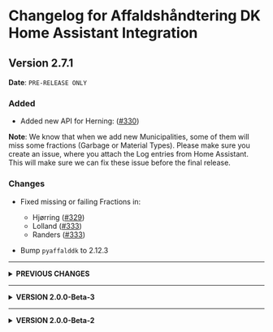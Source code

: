 # Changelog for Affaldshåndtering DK Home Assistant Integration

## Version 2.7.1

**Date**: `PRE-RELEASE ONLY`

### Added
* Added new API for Herning: ([#330](https://github.com/briis/affalddk/issues/330))

**Note**: We know that when we add new Municipalities, some of them will miss some fractions (Garbage or Material Types). Please make sure you create an issue, where you attach the Log entries from Home Assistant. This will make sure we can fix these issue before the final release.

### Changes

* Fixed missing or failing Fractions in:
  * Hjørring ([#329](https://github.com/briis/affalddk/issues/329))
  * Lolland ([#333](https://github.com/briis/affalddk/issues/333))
  * Randers ([#333](https://github.com/briis/affalddk/issues/335))

* Bump `pyaffalddk` to 2.12.3

---------------------------

<details>
  <summary><b>PREVIOUS CHANGES</b></summary>

**Date**: `2025-06-13`

### Added
* Added new API for Provas: ([#216](https://github.com/briis/affalddk/issues/216))
  * Haderslev
* Added new API for Renodjurs: ([#246](https://github.com/briis/affalddk/issues/246))
  * Norddjurs
  * Syddjurs
* Added Assens to AffaldOnline ([#229](https://github.com/briis/affalddk/issues/229))
* Added new municipalities to *Open Experience*
  * Lemvig
  * Skive
  * Struer
* Added new API for RenoSyd, supporting new Municipalities:
  * Odder
  * Skanderborg

**Note**: We know that when we add new Municipalities, some of them will miss some fractions (Garbage or Material Types). Please make sure you create an issue, where you attach the Log entries from Home Assistant. This will make sure we can fix these issue before the final release.

### Changes

* With version 2.7.0 the Next Pickup should change after the End time of the Pickup had passed. Unfortunately the Update Interval was not changed during that release. As of 2.7.0 update interval is now every hour and cannot be changed. This means every hour we check if end time has passed and if yes the Next Pickup will change to one after today. Data from the Garbage API is only loaded once a day, so we do not spam the providers.
* fix bug in set_next_pickup when only one fraction type
* With version 2.7.0 searching for an address, will use only `roadname` and `zipcode` -  and `house_number` will be used as `house_number` + wildcard to return a list of results for a new seconds selction step (if more than one result). Fixing [#323](https://github.com/briis/affalddk/issues/323)

* Fixed missing or failing Fractions in:
  * Dragør ([#321](https://github.com/briis/affalddk/issues/321))
  * Aalborg ([#51](https://github.com/briis/pyaffalddk/issues/51))
  * Horsens ([#326](https://github.com/briis/affalddk/issues/326))
  * Jammerbugt ([#328](https://github.com/briis/affalddk/issues/328))

* Rewrite of `get_next_event` logic, to ensure getting true next event and not next pickup type

* Bump `pyaffalddk` to 2.12.0


## Version 2.6.0

**Date**: `2025-06-01`

### Added
* Added new API for Open Experience:
  * Fredericia
  * Frederiksberg
  * Holstebro
  * Nordfyns
  * Thy

**Note**: We know that when we add new Municipalities, some of them will miss some fractions (Garbage or Material Types). Please make sure you create an issue, where you attach the Log entries from Home Assistant. This will make sure we can fix these issue before the final release.

### Changes

* Always return basic attributes also when no event from API, to fix [#312](https://github.com/briis/affalddk/issues/312)
* Next_event will now move to next comming event after the end time [#93](https://github.com/briis/affalddk/issues/93)
* We will only fetch online data once a day no matter how often the sensor is updating.
* @TermeHansen made more optimizations on the API Module, hopefully it more robust to handle changes in the Fraction naming.
* Changed to use links for fraction images instead of base64 data strings, to fix [#230](https://github.com/briis/affalddk/issues/230)
* Bump `pyaffalddk` to V2.10.3
* Fixed missing Fractions in:
  * Holstebro ([#214](https://github.com/briis/affalddk/issues/214))
  * Viborg ([#297](https://github.com/briis/affalddk/issues/297))
  * Favrskov ([#302](https://github.com/briis/affalddk/issues/302))
  * Albertslund ([#304](https://github.com/briis/affalddk/issues/304))
  * Greve ([#305](https://github.com/briis/affalddk/issues/305))
  * Holbæk ([#306](https://github.com/briis/affalddk/issues/306))
  * Fredensborg ([#308](https://github.com/briis/affalddk/issues/308))
  * Billund ([#309](https://github.com/briis/affalddk/issues/309))
  * Ringøbing-Skjern ([#314](https://github.com/briis/affalddk/issues/314))
  * fix Allerød, rest/mad mangler ([#315](https://github.com/briis/affalddk/issues/315))

---------------------------

## Version 2.5.0

**Date**: `2025-05-23`

### Added
* Added new API for Vest Forbrænding, fixing Ballerup and adding new municipalities:
  * Furesø
  * Ishøj
  * Vallensbæk
* Added new API for AffaldOnline with new municipalities:
  * Favrskov
  * Holbæk
  * Langeland
  * Morsø
  * Rebild
  * Vejle
  * Ærø
* Added new API for Revas with new municipalities:
  * Viborg ([#297](https://github.com/briis/affalddk/issues/297))


**Note**: We know that when we add new Municipalities, some of them will miss some fractions (Garbage or Material Types). Please make sure you create an issue, where you attach the Log entries from Home Assistant. This will make sure we can fix these issue before the final release.

### Changes

* @TermeHansen made even more optimizations on the API Module, making it more robust to handle changes in the Fraction naming, and unifying Pickup Event Functions.
* Fixed missing Fractions in:
  * Esbjerg ([#298](https://github.com/briis/affalddk/issues/298))
  * Solrød ([#300](https://github.com/briis/affalddk/issues/300))
* Bump `pyaffalddk` to V2.9.0

### [Dependabot](https://github.com/apps/dependabot) updates


## Version 2.4.3

**Date**: `2025-05-18`

## What's Changed

* **Calendar Items are now no longer full day events**, but have a timespan for the day. Default is from 7:00 to 15:00, but both these can be changed in the configuration settings. First part of fixing [#93](https://github.com/briis/affalddk/issues/93)
  * Function still missing to move to *Next Pickup* when time of day has passed. This is a bit more complicated, as we only update data a few times a day.
  * You might see that existing calendar entries are not changed right away, but all future entries will be time based and not date based.
* Fixing several missing fractions:
  * Rudersdal - Material type [Farligt affald, distrikt A] is not defined in the system for Genbrug #289
  * Herlev - Herlev Kommune - #290
  * Bornholms Kommune #291
  * Helsingør Kommune - Mangler 5 entiteter #292
  * Sønderborg mangler en entitet #293
  * [Storskrald Distrikt 3] is not defined #294
* Big re-structure and cleanup of internal material string to defined fractions code
* Bump `pyaffalddk` to V2.6.0

## Version 2.4.2

**Date**: `2025-05-12`

## What's Changed

* Fixing issue with new installations not displaying any data. Closing [AffaldDK #281](https://github.com/briis/affalddk/issues/281)

  **For those people who made a new setup of an address, after 2.4.0, you have to remove that address, and set it up again, and then it should work**
* Fixing missing Fractions in Høe-Taastrup, Esbjerg, Gentofte and Hjørring. Cloising issues:
  * [#280](https://github.com/briis/affalddk/issues/280)
  * [#277](https://github.com/briis/affalddk/issues/277)
  * [#275](https://github.com/briis/affalddk/issues/275)
  * [#265](https://github.com/briis/affalddk/issues/265)
* Unfortunately we also had to remove the following Municipalities from the supported list, as they are still stuck behind the MitID wall, and we have found no alternative way to support those:
  * Frederiksberg
  * Hedensted
  * Ringsted
* Bump `pyaffalddk` to V2.5.1

## Version 2.4.1

**Date**: `2025-05-11`

## What's Changed
* Fixing issue with configure of new entities Closing [AffaldDK #276](https://github.com/briis/affalddk/issues/276)

## Version 2.4.0

**Date**: `2025-05-11`

We have now decided to release this as the new official release 2.4.0, which implements a whole new backend module that has gone through a tremendous rework, mostly thanks to @TermeHansen.
We do realize there will still be some naming of fractions or missing fractions that you will find, but please report this by opening an issue, and **remember to attach the log output from HA**.

Many Municipalities started to use MitID, for validation before you could retrieve data for your Garbage Collection. This meant in reality that this Component stopped working when that happened.
@TermeHansen with the support from @ttopholm have now made a new interface, that uses the **Perfect Waste** API to retrieve the data.
@TermeHansen has also implemented the first version that supports **Affaldsportalen**. So if you can see your Garbage Collection schedule using that App or Website, you should also be able to use this Integration.
This should solve the issue for all the Municipalities that use them. But not all do. We have gone through the list, and to our best knowledge, all previously supported Municpalities should still work, and on top of that there is now also support for 4 new Municpalities:
- Ballerup
- Guldborgsund
- Kalundborg
- Lolland

## What's Changed
* Timezone bug in ics data from Kbh by @TermeHansen in #26
* new interface for Perfect Waste by @TermeHansen in #28
* Adding interface for the affaldsportalen / renoweb.servicegh
* Changed address_id to the new naming uid, to avoid unique_id issues. Fixing partly [#273](https://github.com/briis/affalddk/issues/273)
* Adopted code to match changes in `pyaffalddk` 2.5.0
* Added and/or changed Fractions for the following Municipalities_
  * Mariagerfjord ([#261](https://github.com/briis/affalddk/issues/261))
  * Aalborg ([#261](https://github.com/briis/affalddk/issues/261))
  * Egedal ([#261](https://github.com/briis/affalddk/issues/261))
  * Svendborg ([#261](https://github.com/briis/affalddk/issues/261))
  * Glostrup ([#261](https://github.com/briis/affalddk/issues/261))
  * Lyngby-Taarbaek ([#261](https://github.com/briis/affalddk/issues/261))
  * Esbjerg ([#267](https://github.com/briis/affalddk/issues/267))
  * Randers ([#268](https://github.com/briis/affalddk/issues/268))
  * Sønderborg ([#269](https://github.com/briis/affalddk/issues/269))
  * Kerteminde ([#270](https://github.com/briis/affalddk/issues/270))
  * Næstved ([#271](https://github.com/briis/affalddk/issues/271))
  * Jammerbugt ([#273](https://github.com/briis/affalddk/issues/273))
  * Rudersdal
  * Rødovre
* Bump `pyaffalddk` to V2.5.0

## Version 2.3.1

**Date**: `2025-05-01`

## What's Changed

* Fixing wrong pickup date for KK, due to conversion to UTC. Thank you to @TermeHansen for implementing this
* Bump `pyaffalddk` to V2.2.1

## [Dependabot](https://github.com/apps/dependabot) updates

## Version 2.3.0

**Date**: `2025-04-24`

## What's Changed

* Support for **Københavns Kommune** added. Thank you to @TermeHansen for implementing this
* Rewritten `Config Flow`, to remove deprecation warning.
* Bump `pyaffalddk` to V2.2.0

## Version 2.2.3

**Date**: `2025-03-19`

## What's Changed

* Fixing Missing Material in Egedal Kommune. Closing [AffaldDK #221](https://github.com/briis/affalddk/issues/221)
* Fixing Missing Material in Gladsaxe Kommune. Closing [AffaldDK #238](https://github.com/briis/affalddk/issues/238)
* Fixing Missing Material in Gribskov Kommune. Closing [AffaldDK #242](https://github.com/briis/affalddk/issues/242)
* Fixed Blocking Call. Closing [AffaldDK #213](https://github.com/briis/affalddk/issues/213)
* Added function to find a date based on Weekday and Odd or Even week. Closing [AffaldDK #226](https://github.com/briis/affalddk/issues/226)
* **IMPORTANT** Removed Sorø Kommune as they no longer have en open API.
* Bump `pyaffalddk` to V2.1.7

## Version 2.2.2

**Date**: `2025-01-07`

## What's Changed

* Changed the Last Update field as this causes blocking IO issues with Home Assistant. Now this value is calculated based on homeassistant dt functions.
* Fixing missing DAYLIGHT information in iCal data. Closing [AffaldDK #205](https://github.com/briis/affalddk/issues/205)
* Fixing missing containers in Køge after renaming. Closing [AffaldDK #207](https://github.com/briis/affalddk/issues/207)
* Bump development environment to Python 3.1.3 and Home Assistant 2025.1
* Bump `pyaffalddk` to V2.1.6

## Version 2.2.1

**Date**: `2024-12-09`

## What's Changed

* Fixing renamed containers in Egedal kommune. Closing [AffaldDK #194](https://github.com/briis/affalddk/issues/194)
* Bump `pyaffalddk` to V2.1.2

## Version 2.2.0

**Date**: `2024-11-26`

## What's Changed

* Added Odense Kommune to list of supported municipalities.
* Added Aarhus Kommune to list of supported municipalities.
* Added base support for municipalities that can deliver data via an iCalendar file.
* Added new Material Type `Genbrugsspand, 240L (2-delt) (1 stk.)`. Closing [AffaldDK #186](https://github.com/briis/affalddk/issues/186)
* Bump `pyaffalddk` to V2.1.1

## Version 2.1.20

**Date**: `2024-11-19`

## What's Changed

* **IMPORTANT** Around every New Year a bunch of Pickup Types will have no dates for the next pickup, as the calendar for the following year has not yet been created. That will result in some Sensors with `Undefined` or `Unavailable` in their value, and they will be unavailable, until they have a date again. As of version 2.1.20, they will now get an artificial date which is always December 31. the following year. As soon as a valid date is found for these sensors, this date will be used instead.
* Fixing issue where there is a weekday present but next pick-up is undefined. Typically occurs around New Years time. Closing [AffaldDK #179](https://github.com/briis/affalddk/issues/179)
* Added Municipality and Address ID to 'Service Info', to be used when asking for support.
* Bump `pyaffalddk` to V2.0.44

## Version 2.1.19

**Date**: `2024-10-11`

## What's Changed

* Corrected wrong image for Pap, Pair, Glas & Metal. Closing [AffaldDK #159](https://github.com/briis/affalddk/issues/159)
* Added new Material Type `juletrae` and also added new image. Closing [AffaldDK #165](https://github.com/briis/affalddk/issues/165)
* Bump `pyaffalddk` to V2.0.41

## Version 2.1.18

**Date**: `2024-10-04`

## What's Changed

* Start Fixing issues, after Bornholm has changed naming of many un its. Contributing to [AffaldDK #159](https://github.com/briis/affalddk/issues/159)
* Bump `pyaffalddk` to V2.0.40

## Version 2.1.17

**Date**: `2024-09-26`

## What's Changed

* Fixing missing Types in Svendborg. Closing [AffaldDK #151](https://github.com/briis/affalddk/issues/151)
* Fixing missing Types in Horsens. Closing [pyaffalddk #14](https://github.com/briis/pyaffalddk/issues/14)
* Bump `pyaffalddk` to V2.0.39

## Version 2.1.16

**Date**: `2024-08-20`

## What's Changed

* Fixing missing Types in Solrød. Closing [AffaldDK #139](https://github.com/briis/affalddk/issues/139)
* Fixing missing Types in Egedal. Closing [AffaldDK #142](https://github.com/briis/affalddk/issues/142)
* Bump `pyaffalddk` to V2.0.38

## Version 2.1.15

**Date**: `2024-08-13`

This is a **minor update**, and if you don't live in Vordingborg Kommune, there is no need to install this.

## What's Changed

* Fixing missing Types in Vordingborg. Closing [AffaldDK #136](https://github.com/briis/affalddk/issues/136)
* Bump `pyaffalddk` to V2.0.37

## Version 2.1.14

**Date**: `2024-08-06`

## What's Changed

* Fixing missing Types in Ringsted. Closing [AffaldDK #133](https://github.com/briis/affalddk/issues/133)
* Bump `pyaffalddk` to V2.0.36

## Version 2.1.13

**Date**: `2024-07-29`

## What's Changed

* Fixing missing Types in Albertslund. Closing [AffaldDK #129](https://github.com/briis/affalddk/issues/129)
* Bump `pyaffalddk` to V2.0.35

## Version 2.1.12

**Date**: `2024-07-06`

## What's Changed

* Fixing missing containers in Esbjerg. Closing [AffaldDK #117](https://github.com/briis/affalddk/issues/117)
* Fixing missing containers in Gribskov. Closing [AffaldDK #118](https://github.com/briis/affalddk/issues/118)
* Bump dependency `pyaffalddk` to version 2.0.34

## Version 2.1.11

**Date**: `2024-06-30`

## What's Changed

* Adding Bornholm as new Municipality. I have limited test data to go on, but some data is being returned. If anything is missing, please report back. Closing [#114](https://github.com/briis/affalddk/issues/114)
* Bump dependency `pyaffalddk` to version 2.0.33

  ## Version 2.1.10

  **Date**: `2024-06-15`

  ## What's Changed

* Fixing missing details for Faxe. Closing [`pyaffalddk` #4](https://github.com/briis/pyaffalddk/issues/4)
* Fixing missing details for Lyngby-Taarbæk. Closing [#105](https://github.com/briis/affalddk/issues/105)
* Bump dependency `pyaffalddk` to version 2.0.31


  ## Version 2.1.9

  **Date**: `2024-05-28`

  ## What's Changed

* Fixing missing details for Slagelse and Randers. Closing [#97](https://github.com/briis/affalddk/issues/97)
* Bump dependency `pyaffalddk` to version 2.0.30

## [Dependabot](https://github.com/apps/dependabot) updates

  ## Version 2.1.8

  **Date**: `2024-05-12`

  ## What's Changed

* Fixing missing details for Vejen and Randers. Closing [#87](https://github.com/briis/affalddk/issues/87) and [pyaffalddk #3](https://github.com/briis/pyaffalddk/issues/3)
* Bump dependency `pyaffalddk` to version 2.0.29

  ## Version 2.1.7

  **Date**: `2024-05-04`

  ## What's Changed

- Added new Categories `Madaffald` and `Restaffald`
- Added new category images for `restaffald` and `madaffald`
- Fixed missing containers for Glostrup Kommune. Closing [#79](https://github.com/briis/affalddk/issues/79)
- Fixed missing containers for Egedal Kommune. Closing [#84](https://github.com/briis/affalddk/issues/84)
- Fixed missing containers for Lyngby-Taarbæk Kommune. Closing [#83](https://github.com/briis/affalddk/issues/83)
- Fixed missing Tekstil container for Solrød Kommune.
- Bump dependency `pyaffalddk` to version 2.0.28

  ## Version 2.1.6

  **Date**: `2024-04-22`

  ## What's Changed

- Modified change from `pyaffalddk` 2.0.25, as it caused problems for many with the category Storskrald. It will now work for all, including Gladsaxe. Closing [#76](https://github.com/briis/affalddk/issues/76)
- Added more details to warning if category not found. Makes it easier to debug when errors are reported.
- Bump dependency `pyaffalddk` to version 2.0.26

  ## Version 2.1.5

  **Date**: `2024-04-19`

  ## What's Changed

- Added new category Plast, MDK, Glas & Metal.
- Added missing containers for Varde kommune. Closing #75
- Support for Gladsaxe kommunes storskrald definition by @DeKi90
- Bump dependency `pyaffalddk` to version 2.0.24

  ## Version 2.1.4

  **Date**: `2024-04-16`

  This is a minor release, with a Hotfix for Faxe Kommune

  ## What's Changed

- Added `|` as separator to Next Pickup sensor, to easier identify items.
- Added missing containers for Papir & Plast and Metal & Glas for Faxe kommune. Closing #71
- Bump dependency `pyaffalddk` to version 2.0.23

  ## Version 2.1.3

  **Date**: `2024-04-07`

  ## What's Changed

- Added missing container for Svendborg kommune. Closing [#68](https://github.com/briis/affalddk/issues/68)
- Added missing container for Mariagerfjord kommune. Closing [#67](https://github.com/briis/affalddk/issues/67)
- Imporoved error handling on sensor entities.
- Bump dependency `pyaffalddk` to version 2.0.22

  ## Version 2.1.2

  **Date**: `2024-04-05`

  ## What's Changed

- Re-added `Miljøboks` for Gentofte kommune as it was placed in the wrong location for 2.1.1. Closing [#64](https://github.com/briis/affalddk/issues/64)
- Bump dependency `pyaffalddk` to version 2.0.21

  ## Version 2.1.1

  **Date**: `2024-04-03`

  ## What's Changed

- Found the real error for the sensors not being updated when containers have been collected. All data is now updated correctly according to the update interval set. Closing [#61](https://github.com/briis/affalddk/issues/61)
- Added `Miljøboks` for Gentofte kommune. Closing [#64](https://github.com/briis/affalddk/issues/64)
- Bump dependency `pyaffalddk` to version 2.0.20

  ## Version 2.1.0

  **Date**: `2024-03-30`

  ## What's Changed

- The biggest change in this version is that you no longer need to download the images for the `entity_picture`. Thanks to @LordMike these images are now embedded as base64 data images. @LordMike did a lot of work to ensure the images are small enough to be able stay under the character limit, and he also made a great little script I can use if and when future changes to images are needed. Thanks again @LordMike. With this implemented, you do not need the images in `/config/www/affalddk` and this directory can be deleted.
- Updates are sometimes not executed according to time interval. This release should now fix this. Closing [#61](https://github.com/briis/affalddk/issues/61)
- Adjusted the update Interval, so that you can now set it to between 1 and 24 hours.
- Migrated dependency `pyrenoweb` to `pyaffalddk` as the plan is to support more than RenoWeb in the future, and then the name should embrace that.

  ## Version 2.0.7

  **Date**: `2024-03-26`

  ## What's Changed

**NOTE**: A new category 'plast' has been added, so you will have to redownload the images files.

- Removed Furesø kommune as they are no longer using Renoweb. Closing [#51](https://github.com/briis/affalddk/issues/51)
- Added Lejre kommune, that was left out in the initial release. Closing [#52](https://github.com/briis/affalddk/issues/52)
- Fixing wrong date count on sensors. Closing [#54](https://github.com/briis/affalddk/issues/54)
- Fixed categories for Solrød kommune. Closing [#53](https://github.com/briis/affalddk/issues/53)
- Fixing the `calendar.get_events` service call so that it now supports a start and end date. Thank you to @chamook for the initial Pull Request.
- Partly fix of #59. Catagorize container `Pap og papir/metal, glas og hård plast` correctly for Sorø Kommune
- Bumped minimum required HA version to 2024.2.0, to ensure that HA is using Python 3.12. Previous versions of Python might not work.
- Bump dependency `pyrenoweb` to 2.0.17

  ## Version 2.0.6

  **Date**: `2024-03-23`

  ## What's Changed

- Compressed newly added SVG images, so they are faster to load.
- Placing Textil correctly for Roskilde and Aalborg (and possible other Municipalities). Cloisng #49
- Adding new category `papirglasmetalplast`. **Note** You need to download the image files again.
- Fixing missing containers for Lyngby-Taarbæk. Closing #50
- Fixing occasionally wrong address id being returned.
- Bump dependency `pyrenoweb` to 2.0.15


  ## Version 2.0.5

  **Date**: `2024-03-22`

  ## What's Changed

- Fixing missing containers for Lyngby-Taarbæk. Closing issue [#40](https://github.com/briis/affalddk/issues/40)
- Fixing missing containers for Aalborg. Closing issue [#35](https://github.com/briis/affalddk/issues/35)
- Fixing missing containers for Rødovre
- Fixing missing containers for Solrød. Closing issue [#32](https://github.com/briis/affalddk/issues/32)
- Removed Rebild Kommune from the supported Municipalities list, as they have switched to another provider. Working on adding support for that provider, that also seems to service other Municipalities in Nordjylland.
- Added support for Billund Kommune. They were accidentially left out.
- Added new Categories `batterier`, `papirglasdaaser` and `elektronik`. **NOTE:** This also means you will have to redownload the images and update the directory with new files.
- Converted Calendar Events from time based events to full day events. Giving better support for some Lovelace cards. Closing [#34](https://github.com/briis/affalddk/issues/34)
- The sensor `Næste Afhentning`, now has a list of all entities that are picked up on that date. Use the attribute `name` to get the categories, and the attribute `description` to get a more detailed list of content. The icon and entity_picture will now always be the recycle symbol. Closing issue [#41](https://github.com/briis/affalddk/issues/41) and [#42](https://github.com/briis/affalddk/issues/42)
- Bump dependency `pyrenoweb` to 2.0.14

  ## Version 2.0.4

  **Date**: `2024-03-12`

  ## What's Changed

- Adding new Attribute `date_short`. Closing [#22](https://github.com/briis/affalddk/issues/22)
- Fixing missing update of Calendard state. Closing [#27](https://github.com/briis/affalddk/issues/27)
- Fixing missing Containers for Kerteminde. Closing [#19](https://github.com/briis/affalddk/issues/19)
- Bump dependency `pyrenoweb` to 2.0.11

  ## Version 2.0.3

  **Date**: `2024-03-10`

  This is a Hotfix release, only adding missing containers for some municipalities.

  I am sorry for these frequent releases, but this will most likely go on for a little while, until we mapped all the containers to the right Category. If you are missing a container, please add this to your configuration file:
```yaml
logger:
  default: warning
  logs:
    custom_components.affalddk: error
    pyrenoweb: error
```
And create an issue with the data from the logfile, and the Municipality that has the issue.

  ## What's Changed

- Fixing the Genbrug category for Hvidovre kommune
- Fixing the Genbrug category for Greve kommune
- Fixing the Genbrug category for Egedal kommune
- Bump dependency `pyrenoweb` to 2.0.10


  ## Version 2.0.2

  **Date**: `2024-03-09`

  ## What's Changed

  This is a Hotfix release, only adding missing containers for some municipalities

- Add missing containers for Rudersdal and Høje Taastrup. Closing [#15](https://github.com/briis/affalddk/issues/15) and [#16](https://github.com/briis/affalddk/issues/16)
- Optimied a few SVG files.
- Bump dependency `pyrenoweb` to 2.0.9


  ## Version 2.0.1

  **Date**: `2024-03-07`

  ## What's Changed

- Fixing wrong Issue Link address. Closing [#10](https://github.com/briis/affalddk/issues/10)
- Bump pyrenoweb to 2.0.5 Closing wrong types of garbage types in Egedal and Allerød [#6](https://github.com/briis/affalddk/issues/6)
- Handling the case where the same Road exists more than once in a Municipality. There is now a requirement to enter the Zipcode of the Address when setting up a new entity in Home Assistant. Closing Issue [#5](https://github.com/briis/affalddk/issues/5)
- Fixing missing containers in Aalborg. Closing [#11](https://github.com/briis/affalddk/issues/11)
- Added Rudersdal back to the list as they do work with this Integration. Closing [#8](https://github.com/briis/affalddk/issues/8)
- Bump dependency `pyrenoweb` to 2.0.6


  ## Version 2.0.0

  **Date**: `2024-03-04`

  ## What's Changed
  * Even though it says V2.0.0, this is the first release of this Integration. Please see the [README.md](https://github.com/briis/affalddk/blob/main/README.md) for a descriptin and installation instructions.
</details>

---------------------------
<details>
  <summary><b>VERSION 2.0.0-Beta-3</b></summary>

  ## Version 2.0.0-Beta-3

  **Date**: `2024-03-04`

  ## What's Changed
  * Bump ruff from 0.2.2 to 0.3.0 by @dependabot in https://github.com/briis/affalddk/pull/1
  * Version 2 beta3 by @briis in https://github.com/briis/affalddk/pull/2

  ## New Contributors
  * @dependabot made their first contribution in https://github.com/briis/affalddk/pull/1
  * @briis made their first contribution in https://github.com/briis/affalddk/pull/2

  **Full Changelog**: https://github.com/briis/affalddk/compare/2.0.0-beta2...v2.0.0-beta3

</details>

---------------------------
<details>
  <summary><b>VERSION 2.0.0-Beta-2</b></summary>

  ## Version 2.0.0-Beta-2

  **Date**: `2024-03-03`

  ### Changes

  Please see the [README.md](https://github.com/briis/affalddk/blob/main/README.md) before installation.

  This integration replaces the [RenoWeb integration](https://github.com/briis/renoweb), which will no longer be maintained.

  This is a complete rewrite of the RenowWeb V1.x Integration as the API this uses is slowly being phased out, and we needed to find a new way of collecting the data.

  If you were a previous user of Renoweb, you would have had to de-install the Integration before upgrading, as Unique ID's of all sensors would have been new, thus having to change your Automations, Scripts and Dashboard entries.
  With that in mind I decided to also use the opportunity to change the domain name of the Integration to `affalddk` So why change the name and not just give it a new version number?

  For a long time I wanted to have this Integration part of the Default HACS store, but in order to do that, you need to have Logo and icon images in the Home Assistant Brand Database. As Renoweb does not really have a logo by itself, I could not create one, as this could violate their rights to the name. But calling it something that is not related directly to Renoweb, gives me the possibility to invent my own logo and thus getting this added to the Default HACS store.

  If you were a previous user of Renoweb the Major changes to this integration are:

  - I now use a new API. The V1 API was based on a Renoweb API that is being phased ot, and over the last few months I have seen more and more municipalities disappearing from the supported municipalities. The new API is the same most Municipalities use, when you go to their official web page and search for your address and then get Pickup Schedules.
  - The `Sensors` are new, and not named the same way as the V1 sensors. Thus there is no upgrade path. With each sensor I now also iclude the official Pictograms as Entity Pictures, which you can use in your dashboard. **Note**: This image files must be installed manually - please see the README file).
  - There is a new local `Calendar` entity created, which has a full-day event every time there is a Pick-up. The event will contain a Description and what content is being picked up.
  - The `Binary Sensors` have not been created. If anyone uses these, raise an issue on Github.

  I have now been through all Municipalities and checked if they work with this Integration. There are 47 Munipalities that will work , and if you don't see your municipality in the Dropdown List, then it will not work.

</details>

